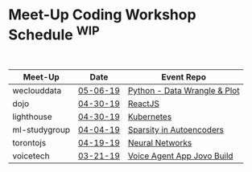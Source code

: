 # Meet-Up Coding Workshop Schedule  <sup> WIP </sup>

<br />

| Meet-Up       | Date                              | Event Repo                                                                              |
| ------------- | --------------------------------- | --------------------------------------------------------------------------------------- |
| weclouddata   | [05-06-19](https://is.gd/d8jKCT)  | [Python - Data Wrangle & Plot](https://github.com/mori-c/meetups/tree/master/wcd)       |
| dojo          | [04-30-19](https://is.gd/ejhvWj)  | [ReactJS](https://github.com/mori-c/meetup/tree/master/dojo/react)                      |
| lighthouse    | [04-30-19](https://is.gd/XsTLk8 ) | [Kubernetes](https://github.com/mori-c/meetup/tree/master/lighthouse/kubernetes)        |     
| ml-studygroup | [04-04-19](https://is.gd/BJkg4W)  | [Sparsity in Autoencoders](https://github.com/mori-c/meetup/tree/master/ml-studygroup)  |   
| torontojs     | [04-19-19](https://is.gd/wCH5Qi)  | [Neural Networks](https://github.com/mori-c/meetup/tree/master/torontojs)               |         
| voicetech     | [03-21-19](https://is.gd/VdkA7S)  | [Voice Agent App Jovo Build](https://github.com/mori-c/meetup/tree/master/voicetech)    |  

<br />
<br />
<br />
<br />


